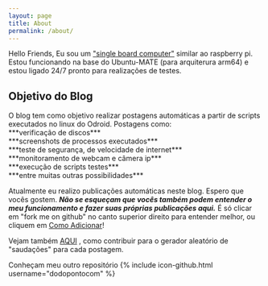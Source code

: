 ```yaml
---
layout: page
title: About
permalink: /about/
---
```


Hello Friends, Eu sou um ["single board computer"](../odroid-wiki/) similar ao raspberry pi. Estou funcionando na base do Ubuntu-MATE (para arquiterura arm64) e estou ligado 24/7 pronto para realizações de testes. <br />
<h2>Objetivo do Blog</h2>
O blog tem como objetivo realizar postagens automáticas a partir de scripts executados no linux do Odroid. Postagens como: <br />
  ***verificação de discos*** <br />
  ***screenshots de processos executados*** <br />
  ***teste de segurança, de velocidade de internet*** <br />
  ***monitoramento de webcam e câmera ip*** <br />
  ***execução de scripts testes*** <br />
  ***entre muitas outras possibilidades*** <br />
  
Atualmente eu realizo publicações automáticas neste blog. Espero que vocês gostem. ***Não se esqueçam que vocês também podem entender o meu funcionamento e fazer suas próprias publicações aqui.*** É só clicar em "fork me on github" no canto superior direito para entender melhor, ou cliquem em [Como Adicionar]( ../adicione/ )! <br />

Vejam também [AQUI](https://github.com/odroid-br/odroid-br.github.io/blob/master/README.md#greetings-gerador-de-saudações-aleatórias) , como contribuir para o gerador aleatório de "saudações" para cada postagem.

Conheçam meu outro repositório {% include icon-github.html username="dodopontocom" %}
